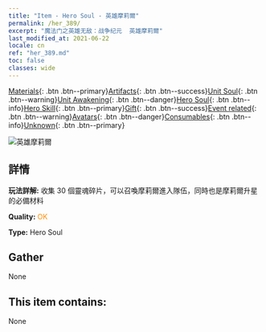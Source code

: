 ```yaml
---
title: "Item - Hero Soul - 英雄摩莉爾"
permalink: /her_389/
excerpt: "魔法门之英雄无敌：战争纪元  英雄摩莉爾"
last_modified_at: 2021-06-22
locale: cn
ref: "her_389.md"
toc: false
classes: wide
---
```

 [Materials](/ItemsCN/){: .btn .btn--primary}[Artifacts](/ItemsCN/Artifacts/){: .btn .btn--success}[Unit Soul](/ItemsCN/UnitSoul/){: .btn .btn--warning}[Unit Awakening](/ItemsCN/UnitAwakening/){: .btn .btn--danger}[Hero Soul](/ItemsCN/HeroSoul/){: .btn .btn--info}[Hero Skill](/ItemsCN/HeroSkill/){: .btn .btn--primary}[Gift](/ItemsCN/Gift/){: .btn .btn--success}[Event related](/ItemsCN/Events/){: .btn .btn--warning}[Avatars](/ItemsCN/Avatars/){: .btn .btn--danger}[Consumables](/ItemsCN/Consumables/){: .btn .btn--info}[Unknown](/ItemsCN/Unknown/){: .btn .btn--primary}

 ![英雄摩莉爾](/images/h/h_Mutare.jpg)

## 詳情
 **玩法詳解:** 收集 30 個靈魂碎片，可以召喚摩莉爾進入隊伍，同時也是摩莉爾升星的必備材料

 **Quality:** <span style="color: #FF8C00">OK</span>

 **Type:** Hero Soul

## Gather

  None

## This item contains:

  None


